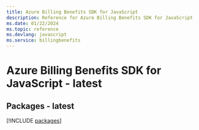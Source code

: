 ```yaml
---
title: Azure Billing Benefits SDK for JavaScript
description: Reference for Azure Billing Benefits SDK for JavaScript
ms.date: 01/22/2024
ms.topic: reference
ms.devlang: javascript
ms.service: billingbenefits
---
```

# Azure Billing Benefits SDK for JavaScript - latest
## Packages - latest
[!INCLUDE [packages](billing-benefits-index.md)]